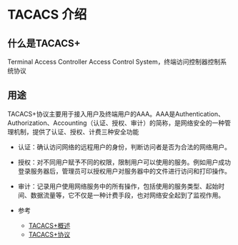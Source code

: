 # TACACS 介绍

## 什么是TACACS+

Terminal Access Controller Access Control System，终端访问控制器控制系统协议

## 用途

TACACS+协议主要用于接入用户及终端用户的AAA。AAA是Authentication、Authorization、Accounting（认证、授权、审计）的简称，是网络安全的一种管理机制，提供了认证、授权、计费三种安全功能

- 认证：确认访问网络的远程用户的身份，判断访问者是否为合法的网络用户。
- 授权：对不同用户赋予不同的权限，限制用户可以使用的服务。例如用户成功登录服务器后，管理员可以授权用户对服务器中的文件进行访问和打印操作。
- 审计：记录用户使用网络服务中的所有操作，包括使用的服务类型、起始时间、数据流量等，它不仅是一种计费手段，也对网络安全起到了监视作用。

- 参考
  - [TACACS+概述](https://www.cnblogs.com/wangliangblog/p/5198535.html)
  - [TACACS+协议](https://tools.ietf.org/html/draft-grant-tacacs-02)
